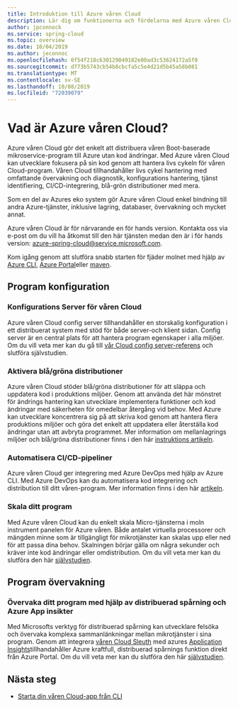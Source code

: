 ```yaml
---
title: Introduktion till Azure våren Cloud
description: Lär dig om funktionerna och fördelarna med Azure våren Cloud för att distribuera och hantera Java våren-program i Azure.
author: jpconnock
ms.service: spring-cloud
ms.topic: overview
ms.date: 10/04/2019
ms.author: jeconnoc
ms.openlocfilehash: 0f54f218c630129049182e00ad3c53624172a5f0
ms.sourcegitcommit: d773b5743cb54b8cbcfa5c5e4d21d5b45a58b081
ms.translationtype: MT
ms.contentlocale: sv-SE
ms.lasthandoff: 10/08/2019
ms.locfileid: "72039079"
---
```

# <a name="what-is-azure-spring-cloud"></a>Vad är Azure våren Cloud?

Azure våren Cloud gör det enkelt att distribuera våren Boot-baserade mikroservice-program till Azure utan kod ändringar.  Med Azure våren Cloud kan utvecklare fokusera på sin kod genom att hantera livs cykeln för våren Cloud-program.  Våren Cloud tillhandahåller livs cykel hantering med omfattande övervakning och diagnostik, konfigurations hantering, tjänst identifiering, CI/CD-integrering, blå-grön distributioner med mera.

Som en del av Azures eko system gör Azure våren Cloud enkel bindning till andra Azure-tjänster, inklusive lagring, databaser, övervakning och mycket annat.

Azure våren Cloud är för närvarande en för hands version.  Kontakta oss via e-post om du vill ha åtkomst till den här tjänsten medan den är i för hands version: azure-spring-cloud@service.microsoft.com.

Kom igång genom att slutföra snabb starten för fjäder molnet med hjälp av [Azure CLI](spring-cloud-quickstart-launch-app-cli.md), [Azure Portal](spring-cloud-quickstart-launch-app-portal.md)eller [maven](spring-cloud-quickstart-launch-app-maven.md).

## <a name="application-configuration"></a>Program konfiguration

### <a name="spring-cloud-config-server"></a>Konfigurations Server för våren Cloud

Azure våren Cloud config server tillhandahåller en storskalig konfiguration i ett distribuerat system med stöd för både server-och klient sidan.  Config server är en central plats för att hantera program egenskaper i alla miljöer.  Om du vill veta mer kan du gå till [vår Cloud config server-referens](https://spring.io/projects/spring-cloud-config.md) och slutföra självstudien.

### <a name="enable-bluegreen-deployments"></a>Aktivera blå/gröna distributioner

Azure våren Cloud stöder blå/gröna distributioner för att släppa och uppdatera kod i produktions miljöer.  Genom att använda det här mönstret för ändrings hantering kan utvecklare implementera funktioner och kod ändringar med säkerheten för omedelbar återgång vid behov.  Med Azure kan utvecklare koncentrera sig på att skriva kod genom att hantera flera produktions miljöer och göra det enkelt att uppdatera eller återställa kod ändringar utan att avbryta programmet.  Mer information om mellanlagrings miljöer och blå/gröna distributioner finns i den här [instruktions artikeln](spring-cloud-howto-staging-environment.md).

### <a name="automate-cicd-pipelines"></a>Automatisera CI/CD-pipeliner

Azure våren Cloud ger integrering med Azure DevOps med hjälp av Azure CLI.  Med Azure DevOps kan du automatisera kod integrering och distribution till ditt våren-program.  Mer information finns i den här [artikeln](spring-cloud-howto-cicd.md).

### <a name="scale-your-application"></a>Skala ditt program

Med Azure våren Cloud kan du enkelt skala Micro-tjänsterna i moln instrument panelen för Azure våren.  Både antalet virtuella processorer och mängden minne som är tillgängligt för mikrotjänster kan skalas upp eller ned för att passa dina behov.  Skalningen börjar gälla om några sekunder och kräver inte kod ändringar eller omdistribution.  Om du vill veta mer kan du slutföra den här [självstudien](spring-cloud-tutorial-scale-manual.md).

## <a name="application-monitoring"></a>Program övervakning

### <a name="monitor-your-application-using-distributed-tracing-and-azure-app-insights"></a>Övervaka ditt program med hjälp av distribuerad spårning och Azure App insikter

Med Microsofts verktyg för distribuerad spårning kan utvecklare felsöka och övervaka komplexa sammanlänkningar mellan mikrotjänster i sina program.  Genom att integrera [våren Cloud Sleuth](https://spring.io/projects/spring-cloud-sleuth) med azures [Application Insights](../azure-monitor/insights/insights-overview.md)tillhandahåller Azure kraftfull, distribuerad spårnings funktion direkt från Azure Portal.  Om du vill veta mer kan du slutföra den här [självstudien](spring-cloud-tutorial-distributed-tracing.md).

## <a name="next-steps"></a>Nästa steg

- [Starta din våren Cloud-app från CLI](spring-cloud-quickstart-launch-app-cli.md)
